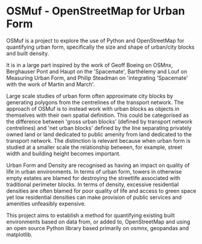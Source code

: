 # OSMuf - OpenStreetMap for Urban Form
OSMuf is a project to explore the use of Python and OpenStreetMap for quantifying urban form, specifically the size and shape of urban/city blocks and built density.

It is in a large part inspired by the work of Geoff Boeing on OSMnx, Berghauser Pont and Haupt on the 'Spacemate', Barthélemy and Louf on Measuring Urban Form, and Philip Steadman on 'integrating 'Spacemate' with the work of Martin and March'.

Large scale studies of urban form often approximate city blocks by generating polygons from the centrelines of the transport network. The approach of OSMuf is to instead work with urban blocks as objects in themselves with their own spatial definition. This could be categorised as the difference between 'gross urban blocks' (defined by transport network centrelines) and 'net urban blocks' defined by the line separating privately owned land or land dedicated to public amenity from land dedicated to the transport network. The distinction is relevant because when urban form is studied at a smaller scale the relationship between, for example, street width and building height becomes important.

Urban Form and Density are recognised as having an impact on quality of life in urban environments. In terms of urban form, towers in otherwise empty estates are blamed for destroying the streetlife associated with traditional perimeter blocks. In terms of density, excessive residential densities are often blamed for poor quality of life and access to green space yet low residential densities can make provision of public services and amenities unfeasibly expensive.

This project aims to establish a method for quantifying existing built environments based on data from, or added to, OpenStreetMap and using an open source Python library based primarily on osmnx, geopandas and matplotlib.
